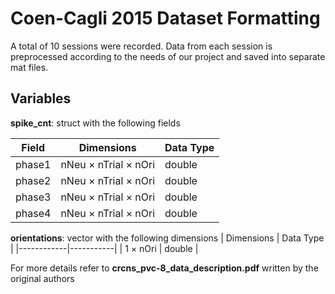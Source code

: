 # Coen-Cagli 2015 Dataset Formatting

A total of 10 sessions were recorded. Data from each session is preprocessed according to the needs of our project and saved into separate mat files. 

## Variables
**spike_cnt**: struct with the following fields

| Field   | Dimensions           | Data Type |
|---------|----------------------|-----------|
| phase1  | nNeu × nTrial × nOri | double    |
| phase2  | nNeu × nTrial × nOri | double    |
| phase3  | nNeu × nTrial × nOri | double    |
| phase4  | nNeu × nTrial × nOri | double    |

**orientations**: vector with the following dimensions 
| Dimensions | Data Type |
|------------|-----------|
| 1 × nOri   | double    |


For more details refer to **crcns_pvc-8_data_description.pdf** written by the original authors
